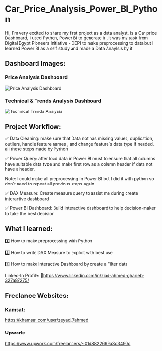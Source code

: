 # Car_Price_Analysis_Power_BI_Python
Hi, I`m very excited to share my first project as a data analyst. is a Car price Dashboard, I used Python, Power BI to generate it , it was my task from Digital Egypt Pioneers Initiative - DEPI to make preprocessing to data but I learned Power BI as a self study and made a Data Anaylsis by it 

## Dashboard Images:

### Price Analysis Dashboard

![Price Analysis Dashboard](https://github.com/user-attachments/assets/c3433c2f-2ede-4fc6-90de-2d811eb96b18)

### Technical & Trends  Analysis Dashboard

![Technical   Trends Analysis](https://github.com/user-attachments/assets/98903399-a310-4294-8739-e77bfc1f9f76)


## Project Workflow:



✅ Data Cleaning: make sure that Data not has missing values, duplication, outliers, handle feature names , and change feature`s data type if needed. all these steps made by Python



✅ Power Query: after load data in Power BI must to ensure that all columns have suitable data type and make first row as a column header if data not have a header.



Note: I could make all preprocessing in Power BI but I did it with python so don`t need to repeat all previous steps again



✅ DAX Measure: Create measure query to assist me during create interactive dashboard



✅ Power BI Dashboard: Build interactive dashboard to help decision-maker to take the best decision


## What I learned:


1️⃣ How to make preprocessing with Python



2️⃣ How to write DAX Measure to exploit with best use



3️⃣ How to make Interactive Dashboard by create a Filter data


Linked-In Profile:
🔗https://www.linkedin.com/in/ziad-ahmed-gharieb-327a87275/

## Freelance Websites:
### Kamsat: 
https://khamsat.com/user/zeyad_7ahmed

### Upwork: 
https://www.upwork.com/freelancers/~01d8822699a3c3490c
